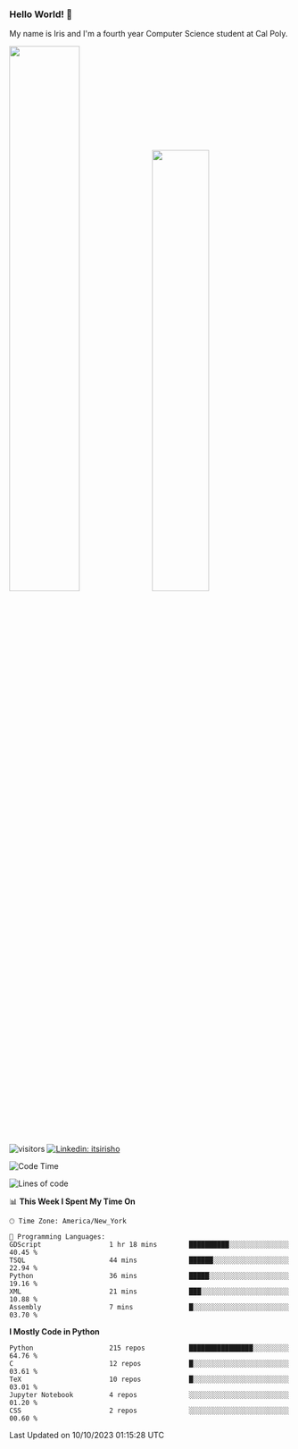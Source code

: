 ### Hello World! 👋

My name is Iris and I'm a fourth year Computer Science student at Cal Poly. 

<div id='github-stats' class='container'>
 <!-- GitHub Stats -->
 <img style="height: auto; width: 50%;" class="img" src="https://github-readme-stats.vercel.app/api?username=sleepyStick&show_icons=true&&count_private=true&include_all_commits=true&theme=panda" />
 <!-- GitHub Languages -->
 <img style="height: auto; width: 45%;" class="img" src="https://github-readme-stats.vercel.app/api/top-langs/?username=sleepyStick&langs_count=5&layout=compact&theme=panda" />
</div>

![visitors](https://komarev.com/ghpvc/?username=sleepyStick)
[![Linkedin: itsirisho](https://img.shields.io/badge/-itsirisho-informational?style=flat-square&logo=Linkedin&logoColor=white&link=https://www.linkedin.com/in/itsirisho/)](https://www.linkedin.com/in/itsirisho/)

<!--START_SECTION:waka-->
![Code Time](http://img.shields.io/badge/Code%20Time-674%20hrs%2033%20mins-blue)

![Lines of code](https://img.shields.io/badge/From%20Hello%20World%20I%27ve%20Written-40.6%20million%20lines%20of%20code-blue)

📊 **This Week I Spent My Time On** 

```text
🕑︎ Time Zone: America/New_York

💬 Programming Languages: 
GDScript                 1 hr 18 mins        ██████████░░░░░░░░░░░░░░░   40.45 % 
TSQL                     44 mins             ██████░░░░░░░░░░░░░░░░░░░   22.94 % 
Python                   36 mins             █████░░░░░░░░░░░░░░░░░░░░   19.16 % 
XML                      21 mins             ███░░░░░░░░░░░░░░░░░░░░░░   10.88 % 
Assembly                 7 mins              █░░░░░░░░░░░░░░░░░░░░░░░░   03.70 % 
```

**I Mostly Code in Python** 

```text
Python                   215 repos           ████████████████░░░░░░░░░   64.76 % 
C                        12 repos            █░░░░░░░░░░░░░░░░░░░░░░░░   03.61 % 
TeX                      10 repos            █░░░░░░░░░░░░░░░░░░░░░░░░   03.01 % 
Jupyter Notebook         4 repos             ░░░░░░░░░░░░░░░░░░░░░░░░░   01.20 % 
CSS                      2 repos             ░░░░░░░░░░░░░░░░░░░░░░░░░   00.60 % 
```




 Last Updated on 10/10/2023 01:15:28 UTC
<!--END_SECTION:waka-->

<!--
**konanyuta/konanyuta** is a ✨ _special_ ✨ repository because its `README.md` (this file) appears on your GitHub profile.

Here are some ideas to get you started:

- 🔭 I’m currently working on ...
- 🌱 I’m currently learning ...
- 👯 I’m looking to collaborate on ...
- 🤔 I’m looking for help with ...
- 💬 Ask me about ...
- 📫 How to reach me: ...
- 😄 Pronouns: ...
- ⚡ Fun fact: ...
-->
